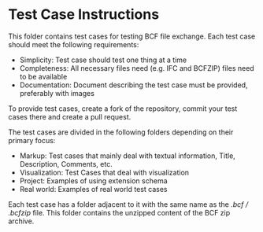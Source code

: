 # Test Case Instructions

This folder contains test cases for testing BCF file exchange. Each test case should meet the following requirements:

* Simplicity: Test case should test one thing at a time
* Completeness: All necessary files need (e.g. IFC and BCFZIP) files need to be available
* Documentation: Document describing the test case must be provided, preferably with images

To provide test cases, create a fork of the repository, commit your test cases there and create a pull request.

The test cases are divided in the following folders depending on their primary focus:

* Markup: Test cases that mainly deal with textual information, Title, Description, Comments, etc.
* Visualization: Test Cases that deal with visualization
* Project: Examples of using extension schema
* Real world: Examples of real world test cases

Each test case has a folder adjacent to it with the same name as the _.bcf / .bcfzip_ file. This folder contains the
unzipped content of the BCF zip archive.